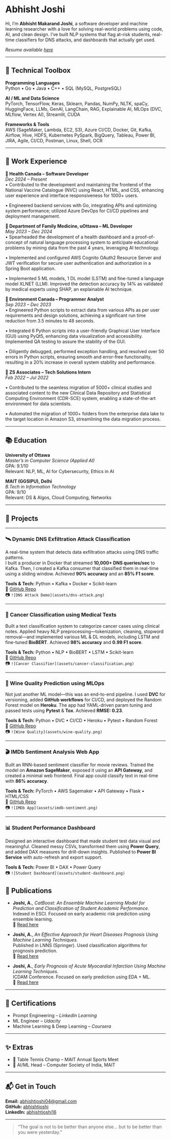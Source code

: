 # Abhisht Joshi

Hi, I’m **Abhisht Makarand Joshi**, a software developer and machine learning researcher with a love for solving real-world problems using code, AI, and clean design. I’ve built NLP systems that flag at-risk students, real-time classifiers for DNS attacks, and dashboards that actually get used.

*Resume available <a href="https://drive.google.com/file/d/1-U18dsGxCAcxBIj_f8hDVlQJkD4nZPb5/view?usp=sharing" target="_blank">here</a>*

---

## 🔧 Technical Toolbox

**Programming Languages**  
Python • Go • Java • C++ • SQL (MySQL, PostgreSQL)

**AI / ML and Data Science**  
PyTorch, TensorFlow, Keras, Sklearn, Pandas, NumPy, NLTK, spaCy, HuggingFace,
LLMs, GenAI, LangChain, RAG, Explainable AI, MLOps (DVC, MLflow, Vertex AI), Streamlit, CUDA

**Frameworks & Tools**  
AWS (SageMaker, Lambda, EC2, S3), Azure CI/CD, Docker, Git, Kafka, Airflow, Hive, HDFS, Kubernetes
PySpark, BigQuery, Tableau, Power BI, JIRA, Agile, CI/CD, Postman, Linux, Shell, OCR

---

## 💼 Work Experience

**🔹 Health Canada – Software Developer**  
*Dec 2024 – Present*  
• Contributed to the development and maintaining the frontend of the National Vaccine Catalogue (NVC) using
React, HTML, and CSS, enhancing user experience and interface responsiveness for 1000+ users.

• Engineered backend services with Go, integrating APIs and optimizing system performance; utilized Azure
DevOps for CI/CD pipelines and deployment management.

**🔹 Department of Family Medicine, uOttawa – ML Developer**  
*May 2023 – Dec 2024*  
• Spearheaded the development of a health dashboard and a proof-of-concept of natural language processing
system to anticipate educational problems by mining data from the past 4 years, leveraging AI technology.

• Implemented and configured AWS Cognito OAuth2 Resource Server and JWT verification for secure user
authentication and authorization in a Spring Boot application.

• Implemented 5 ML models, 1 DL model (LSTM) and fine-tuned a language model XLNET (LLM). Improved
the detection accuracy by 14% as validated by medical experts using SHAP, an explainable AI technique.

**🔹 Environment Canada – Programmer Analyst**  
*Sep 2023 – Dec 2023*  
• Engineered Python scripts to extract data from various APIs as per user requirements and design solutions,
achieving a significant run time reduction from 3.5 minutes to 48 seconds.

• Integrated 6 Python scripts into a user-friendly Graphical User Interface (GUI) using PyQt5, enhancing data
visualization and accessibility. Implemented QA testing to assure the stability of the GUI.

• Diligently debugged, performed exception handling, and resolved over 50 errors in Python scripts, ensuring
smooth and error-free functionality, resulting in a 20% increase in overall system stability and performance.

**🔹 ZS Associates – Tech Solutions Intern**  
*Feb 2022 – Jul 2022*  

• Contributed to the seamless migration of 5000+ clinical studies and associated content to the new Clinical
Data Repository and Statistical Computing Environment (CDR-SCE) system, enabling a state-of-the-art
environment for data scientists.

• Automated the migration of 1000+ folders from the enterprise data lake to the target location in Amazon S3,
streamlining the data migration process.

---

## 📚 Education

**University of Ottawa**  
*Master’s in Computer Science (Applied AI)*  
GPA: 9.1/10  
Relevant: NLP, ML, AI for Cybersecurity, Ethics in AI

**MAIT (GGSIPU), Delhi**  
*B.Tech in Information Technology*  
GPA: 9/10  
Relevant: DS & Algos, Cloud Computing, Networks

---

## 🧠 Projects

---

### 🛰️ Dynamic DNS Exfiltration Attack Classification  
A real-time system that detects data exfiltration attacks using DNS traffic patterns.  
I built a producer in Docker that streamed **10,000+ DNS queries/sec** to Kafka. Then, I created a Kafka consumer that classified them in real-time using a sliding window. Achieved **90% accuracy** and an **85% F1 score**.

**Tools & Tech:** Python • Kafka • Docker • Scikit-learn  
📂 <a href="https://github.com/abhishtjoshi/DNS-Exfiltration-Attack-Classification" target="_blank">GitHub Repo</a>  
📷 `![DNS Attack Demo](assets/dns-attack.png)`

---

### 🧬 Cancer Classification using Medical Texts  
Built a text classification system to categorize cancer cases using clinical notes. Applied heavy NLP preprocessing—tokenization, cleaning, stopword removal—and implemented various ML & DL models, including LSTM and fine-tuned **BioBERT**. Achieved **98% accuracy** and **0.99 F1 score**.

**Tools & Tech:** Python • NLP • BioBERT • LSTM • Scikit-learn  
📂 <a href="https://github.com/abhishtjoshi/Cancer-Classification-using-Medical-Cancer-Text-Documentation-based-on-Machine-Learning-Model-and-NL" target="_blank">GitHub Repo</a>  
📷 `![Cancer Classifier](assets/cancer-classification.png)`

---

### 🍷 Wine Quality Prediction using MLOps  
Not just another ML model—this was an end-to-end pipeline. I used **DVC** for versioning, added **GitHub workflows** for CI/CD, and deployed the Random Forest model on **Heroku**. The app had YAML-driven param tuning and passed tests using **Pytest** & **Tox**. Achieved **RMSE: 0.23**.

**Tools & Tech:** Python • DVC • CI/CD • Heroku • Pytest • Random Forest  
📂 <a href="https://github.com/abhishtjoshi/Wine-Quality-Prediction-using-ML-and-DVC" target="_blank">GitHub Repo</a>  
📷 `![Wine Quality](assets/wine-quality.png)`

---

### 🎬 IMDb Sentiment Analysis Web App  
Built an RNN-based sentiment classifier for movie reviews. Trained the model on **Amazon SageMaker**, exposed it using an **API Gateway**, and created a minimal web frontend. Final app could classify text in real-time with **86% accuracy**.

**Tools & Tech:** PyTorch • AWS Sagemaker • API Gateway • Flask • HTML/CSS  
📂 <a href="https://github.com/abhishtjoshi/Project--Sentiment-Analysis" target="_blank">GitHub Repo</a>  
📷 `![IMDb App](assets/imdb-sentiment.png)`

---

### 📊 Student Performance Dashboard  
Designed an interactive dashboard that made student test data visual and meaningful. Cleaned messy CSVs, transformed them using **Power Query**, and added DAX measures for drill-down insights. Published to **Power BI Service** with auto-refresh and export support.

**Tools & Tech:** Power BI • DAX • Power Query  
📷 `![Student Dashboard](assets/student-dashboard.png)`


## 📄 Publications

- **Joshi, A.**, *CatBoost: An Ensemble Machine Learning Model for Prediction and Classification of Student Academic Performance.*  
  Indexed in ESCI. Focused on early academic risk prediction using ensemble learning.  
  🔗 <a href="https://www.worldscientific.com/doi/10.1142/S2424922X21410023" target="_blank">Read here</a>

- **Joshi, A.**, *An Effective Approach for Heart Diseases Prognosis Using Machine Learning Techniques.*  
  Published in LNNS (Springer). Used classification algorithms for prognosis prediction.  
  🔗 <a href="https://link.springer.com/chapter/10.1007/978-981-19-3148-2_69" target="_blank">Read here</a>

- **Joshi, A.**, *Early Prognosis of Acute Myocardial Infarction Using Machine Learning Techniques.*  
  ICDAM Conference. Focused on early prediction using EDA + ML.  
  🔗 <a href="https://link.springer.com/chapter/10.1007/978-981-16-6285-0_63" target="_blank">Read here</a>

---

## 🧾 Certifications

- Prompt Engineering – *LinkedIn Learning*  
- ML Engineer – *Udacity*  
- Machine Learning & Deep Learning – *Coursera*

---

## ✨ Extras

- 🏓 Table Tennis Champ – MAIT Annual Sports Meet  
- 🧠 AI/ML Head – Computer Society of India, MAIT  

---

## 📬 Get in Touch

**Email:** [abhishtjoshi04@gmail.com](mailto:abhishtjoshi04@gmail.com)  
**GitHub:** [abhishtjoshi](https://github.com/abhishtjoshi)  
**LinkedIn:** [abhishtjoshi16](https://www.linkedin.com/in/abhishtjoshi16/)

---

> “The goal is not to be better than anyone else... but to be better than you were yesterday.”
